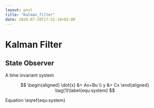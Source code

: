 ```yaml
---
layout: post
title: "Kalman_filter"
date: 2020-07-20T17:51:18+02:00
---
```


# Kalman Filter 

## State Observer 

A time invariant system  

$$
\begin{aligned}
\dot{x} &= Ax+Bu \\
y &= Cx
\end{aligned}
\tag{1}\label{equ:system}
$$

Equation \eqref{equ:system}
